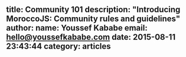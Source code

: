 title: Community 101
description: "Introducing MoroccoJS: Community rules and guidelines"
author:
  name: Youssef Kababe
  email: hello@youssefkababe.com
date: 2015-08-11 23:43:44
category: articles
---
